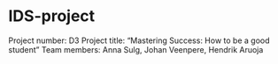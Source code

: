 # IDS-project
Project number: D3
Project title: “Mastering Success: How to be a good student”
Team members: Anna Sulg, Johan Veenpere, Hendrik Aruoja
